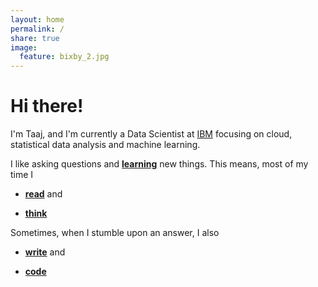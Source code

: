 ```yaml
---
layout: home
permalink: /
share: true
image:
  feature: bixby_2.jpg
---
```


<!-- This is commented out. -->

# Hi there!

I'm Taaj, and I'm currently a Data Scientist at <a href="https://www.ibm.com/us-en/?ar=1/">IBM</a> focusing on cloud, statistical data analysis and machine learning.

I like asking questions and **[learning](https://www.youracclaim.com/users/taaj-cheema/badges)** new things. This means, most of my time I

* **[read](https://www.goodreads.com/user/show/79583019-taaj-cheema)** and

* **[think](https://taajcheema.github.io/projects/)**

Sometimes, when I stumble upon an answer, I also

* **[write](https://taajcheema.github.io/research/)** and

* **[code](https://github.com/taajcheema)**
